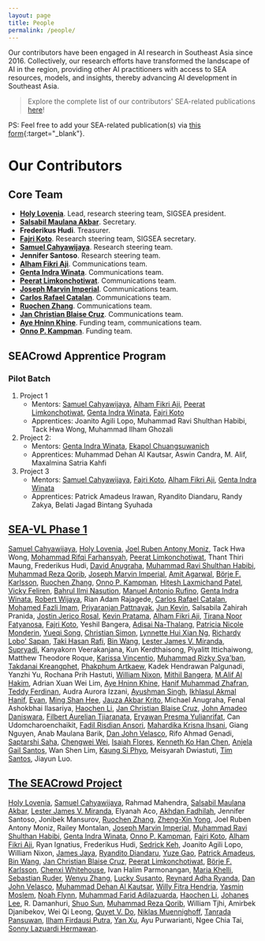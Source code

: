 ```yaml
---
layout: page
title: People
permalink: /people/
---
```


Our contributors have been engaged in AI research in Southeast Asia since 2016. Collectively, our research efforts have transformed the landscape of AI in the region, providing other AI practitioners with access to SEA resources, models, and insights, thereby advancing AI development in Southeast Asia.

> Explore the complete list of our contributors' SEA-related publications [here](https://docs.google.com/spreadsheets/d/1rtQ42Q-ehfJ4v5Xc_xh-ibzfDvz7i53VrOEWTnjIuIo/pubhtml?gid=149756427&single=true)!

PS: Feel free to add your SEA-related publication(s) via [this form](https://forms.gle/kDckVzjcNNap3U2P9){:target="_blank"}.

# Our Contributors

## Core Team

- [**Holy Lovenia**](https://holylovenia.github.io/). Lead, research steering team, SIGSEA president.
- [**Salsabil Maulana Akbar**](https://sabilmakbar.github.io/). Secretary.
- **Frederikus Hudi**. Treasurer.
- [**Fajri Koto**](www.fajrikoto.com). Research steering team, SIGSEA secretary.
- [**Samuel Cahyawijaya**](https://samuelcahyawijaya.github.io/). Research steering team.
- **Jennifer Santoso**. Research steering team.
- [**Alham Fikri Aji**](https://afaji.github.io/). Communications team.
- [**Genta Indra Winata**](https://gentawinata.com/). Communications team.
- [**Peerat Limkonchotiwat**](https://mrpeerat.github.io/). Communications team.
- [**Joseph Marvin Imperial**](https://www.josephimperial.com/). Communications team.
- [**Carlos Rafael Catalan**](https://www.linkedin.com/in/clcatalan/). Communications team.
- [**Ruochen Zhang**](ruochenzhang.com). Communications team.
- [**Jan Christian Blaise Cruz**](https://blaisecruz.com). Communications team.
- [**Aye Hninn Khine**](https://ayehninnkhine.github.io/). Funding team, communications team.
- [**Onno P. Kampman**](https://onnokampman.github.io). Funding team.

## SEACrowd Apprentice Program

### Pilot Batch

1. Project 1
   - Mentors: [Samuel Cahyawijaya](https://samuelcahyawijaya.github.io/), [Alham Fikri Aji](https://afaji.github.io/), [Peerat Limkonchotiwat](https://mrpeerat.github.io/), [Genta Indra Winata](https://gentawinata.com/), [Fajri Koto](www.fajrikoto.com)
   - Apprentices: Joanito Agili Lopo, Muhammad Ravi Shulthan Habibi, Tack Hwa Wong, Muhammad Ilham Ghozali
3. Project 2:
   - Mentors: [Genta Indra Winata](https://gentawinata.com/), [Ekapol Chuangsuwanich](https://ekapolc.github.io/)
   - Apprentices: Muhammad Dehan Al Kautsar, Aswin Candra, M. Alif, Maxalmina Satria Kahfi
5. Project 3
   - Mentors: [Samuel Cahyawijaya](https://samuelcahyawijaya.github.io/), [Fajri Koto](www.fajrikoto.com), [Alham Fikri Aji](https://afaji.github.io/), [Genta Indra Winata](https://gentawinata.com/)
   - Apprentices: Patrick Amadeus Irawan, Ryandito Diandaru, Randy Zakya, Belati Jagad Bintang Syuhada
  
## [SEA-VL Phase 1](https://seacrowd.github.io/seavl-dataset/)

[Samuel Cahyawijaya](https://samuelcahyawijaya.github.io/), [Holy Lovenia](https://holylovenia.github.io/), [Joel Ruben Antony Moniz](https://scholar.google.ca/citations?hl=en&user=AjpOYxAAAAAJ), Tack Hwa Wong, [Mohammad Rifqi Farhansyah](https://www.linkedin.com/in/mohammadrifqifarhansyah/), [Peerat Limkonchotiwat](https://mrpeerat.github.io/), Thant Thiri Maung, Frederikus Hudi, [David Anugraha](https://davidanugraha.github.io/), [Muhammad Ravi Shulthan Habibi](https://muhammadravi251001.github.io/), [Muhammad Reza Qorib](http://mrqorib.github.io/), [Joseph Marvin Imperial](https://www.josephimperial.com/), [Amit Agarwal](https://www.linkedin.com/in/amitagarwal6/), [Börje F. Karlsson](https://tellarin.com/borje/), [Ruochen Zhang](ruochenzhang.com), [Onno P. Kampman](https://onnokampman.github.io), [Hitesh Laxmichand Patel](https://www.linkedin.com/in/hitesh-patel-63ba9210a/), [Vicky Feliren](https://www.linkedin.com/in/feliren/), [Bahrul Ilmi Nasution](https://scholar.google.com/citations?user=inFKBT4AAAAJ&hl=en), [Manuel Antonio Rufino](https://antonrufino.github.io), [Genta Indra Winata](https://gentawinata.com), [Robert Wijaya](https://wijayarobert.github.io), Rian Adam Rajagede, [Carlos Rafael Catalan](https://www.linkedin.com/in/clcatalan/), [Mohamed Fazli Imam](https://fazliimam.github.io/), [Priyaranjan Pattnayak](https://www.linkedin.com/in/priyaranjanpattnayak/), [Jun Kevin](https://www.linkedin.com/in/junkevin06/), Salsabila Zahirah Pranida, [Jostin Jerico Rosal](https://www.linkedin.com/in/jostinjerico/), [Kevin Pratama](https://www.linkedin.com/in/kevin-pratama/), [Alham Fikri Aji](afaji.github.io), [Tirana Noor Fatyanosa](https://www.fatyanosa.com/), [Fajri Koto](https://fajrikoto.com/), Yeshil Bangera, [Adisai Na-Thalang](https://www.linkedin.com/in/adisai-n-60b48a58), [Patricia Nicole Monderin](https://www.linkedin.com/in/pemonderin073101/), [Yueqi Song](https://yueqis.github.io/), [Christian Simon](https://scholar.google.com/citations?user=eZrRbp4AAAAJ&hl=en), [Lynnette Hui Xian Ng](https://quarbby.github.io), [Richardy Lobo' Sapan](https://www.linkedin.com/in/richardylobosapan/), [Taki Hasan Rafi](https://takihasan.github.io/), [Bin Wang](http://binwang.xyz/), [Lester James V. Miranda](https://ljvmiranda921.github.io), [Supryadi](https://supryzhu.github.io/), Kanyakorn Veerakanjana, Kun Kerdthaisong, Piyalitt Ittichaiwong, Matthew Theodore Roque, [Karissa Vincentio](https://www.linkedin.com/in/karissaa/), [Muhammad Rizky Sya'ban](https://www.linkedin.com/in/mrsyaban), [Takdanai Kreangphet](https://www.linkedin.com/in/takdanai-kreangphet), [Phakphum Artkaew](https://phakphumadev.github.io), Kadek Hendrawan Palgunadi, Yanzhi Yu, Rochana Prih Hastuti, [William Nixon](https://williamnixon20.github.io/), [Mithil Bangera](irasalsabila.github.io), [M.Alif Al Hakim](https://malifalhakim.github.io/portfolio-website/), Adrian Xuan Wei Lim, [Aye Hninn Khine](https://ayehninnkhine.github.io/), [Hanif Muhammad Zhafran](https://www.linkedin.com/in/hanif-muhammad-zhafran-b50857207/), [Teddy Ferdinan](https://scholar.google.com/citations?user=wwu2dpoAAAAJ&hl=en), Audra Aurora Izzani, [Ayushman Singh](https://www.ayushmansingh.com), [Ikhlasul Akmal Hanif](https://www.linkedin.com/in/ikhlasul-akmal-h/), [Evan](https://nvblog.site/), [Ming Shan Hee](https://mingshanhee.com), [Jauza Akbar Krito](https://www.linkedin.com/in/jauzakrito/), Michael Anugraha, Fenal Ashokbhai  Ilasariya, [Haochen Li](https://alex-haochenli.github.io/), [Jan Christian Blaise Cruz](https://blaisecruz.com/), [John Amadeo Daniswara](https://www.linkedin.com/in/john-amadeo-daniswara-5566b3111/), [Filbert Aurelian Tjiaranata](https://www.linkedin.com/in/filbert-aurelian/), [Eryawan Presma Yulianrifat](https://www.linkedin.com/in/eryawan-presma-yulianrifat/), Can Udomcharoenchaikit, [Fadil Risdian Ansori](https://fadilrisdian.github.io/), [Mahardika Krisna Ihsani](codefire53.github.io), Giang Nguyen, Anab Maulana Barik, [Dan John Velasco](https://danjohnvelasco.github.io/), Rifo Ahmad Genadi, [Saptarshi Saha](https://github.com/Saptarshi-Saha-1996), [Chengwei Wei](https://amao0o0.github.io/), [Isaiah Flores](https://www.linkedin.com/in/isaiahflores00/), [Kenneth Ko Han Chen](https://sg.linkedin.com/in/kenneth-chen-ko-han), [Anjela Gail Santos](https://www.linkedin.com/in/anjelagail-santos/), Wan Shen Lim, [Kaung Si Phyo](https://www.phyo.dev), Meisyarah Dwiastuti, [Tim Santos](https://internetoftim.xyz), Jiayun Luo.

## [The SEACrowd Project](https://seacrowd.github.io/seacrowd-emnlp-2024/)

[Holy Lovenia](https://holylovenia.github.io/), [Samuel Cahyawijaya](https://samuelcahyawijaya.github.io/), Rahmad Mahendra, [Salsabil Maulana Akbar](https://sabilmakbar.github.io/), [Lester James V. Miranda](https://ljvmiranda921.github.io), Elyanah Aco, [Akhdan Fadhilah](https://akhdanfadh.github.io/), Jennifer Santoso, Jonibek Mansurov, [Ruochen Zhang](ruochenzhang.com), [Zheng-Xin Yong](yongzx.github.io), Joel Ruben Antony Moniz, Railey Montalan, [Joseph Marvin Imperial](https://www.josephimperial.com/), [Muhammad Ravi Shulthan Habibi](https://muhammadravi251001.github.io/), [Genta Indra Winata](https://gentawinata.com/), [Onno P. Kampman](https://onnokampman.github.io), [Fajri Koto](www.fajrikoto.com), [Alham Fikri Aji](https://afaji.github.io/), Ryan Ignatius, Frederikus Hudi, [Sedrick Keh](https://sedrickkeh.github.io), Joanito Agili Lopo, William Nixon, [James Jaya](https://jamesjaya.com), [Ryandito Diandaru](rayendito.github.io), [Yuze Gao](gyyz.github.io), [Patrick Amadeus](https://patrickamadeus.github.io/), [Bin Wang](https://binwang28.github.io/), [Jan Christian Blaise Cruz](https://blaisecruz.com), [Peerat Limkonchotiwat](https://mrpeerat.github.io/), [Börje F. Karlsson](https://tellarin.com/borje/), [Chenxi Whitehouse](https://chenxwh.github.io/), Ivan Halim Parmonangan, [Maria Khelli](https://khelli07.vercel.app/), [Sebastian Ruder](https://www.ruder.io/), [Wenyu Zhang](https://sites.coecis.cornell.edu/wenyuzhang/), [Lucky Susanto](https://luckysusanto.github.io/), [Reynard Adha Ryanda](https://reynardryanda.github.io/), [Dan John Velasco](https://danjohnvelasco.github.io/), [Muhammad Dehan Al Kautsar](https://dehanalkautsar.github.io/), [Willy Fitra Hendria](https://willyfh.github.io), [Yasmin Moslem](https://machinetranslation.io/ ), [Noah Flynn](https://noahrflynn.com/), [Muhammad Farid Adilazuarda](https://faridlazuarda.github.io/), [Haochen Li](https://alex-haochenli.github.io/), [Johanes Lee](https://github.com/Enliven26), R. Damanhuri, [Shuo Sun](https://ssun32.github.io/), [Muhammad Reza Qorib](https://mrqorib.github.io/), William Tjhi, Amirbek Djanibekov, Wei Qi Leong, [Quyet V. Do](dovanquyet.github.io), [Niklas Muennighoff](https://muennighoff.github.io/), [Tanrada Pansuwan](https://tanradap.github.io), [Ilham Firdausi Putra](https://ilhamfp.github.io/), [Yan Xu](https://yana-xuyan.github.io/), Ayu Purwarianti, Ngee Chia Tai, [Sonny Lazuardi Hermawan](https://sonnylab.com).

